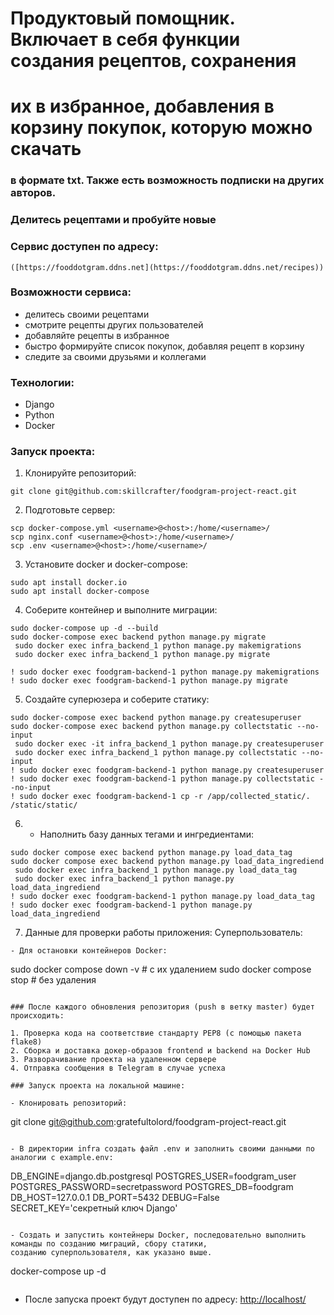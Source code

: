 # Продуктовый помощник. Включает в себя функции создания рецептов, сохранения 
# их в избранное, добавления в корзину покупок, которую можно скачать 
### в формате txt. Также есть возможность подписки на других авторов.
### Делитесь рецептами и пробуйте новые 

### Сервис доступен по адресу:
```
([https://fooddotgram.ddns.net](https://fooddotgram.ddns.net/recipes))
```

### Возможности сервиса:
- делитесь своими рецептами
- смотрите рецепты других пользователей
- добавляйте рецепты в избранное
- быстро формируйте список покупок, добавляя рецепт в корзину
- следите за своими друзьями и коллегами

### Технологии:
- Django
- Python
- Docker

### Запуск проекта:
1. Клонируйте репозиторий:
```
git clone git@github.com:skillcrafter/foodgram-project-react.git
```
2. Подготовьте сервер:
```
scp docker-compose.yml <username>@<host>:/home/<username>/
scp nginx.conf <username>@<host>:/home/<username>/
scp .env <username>@<host>:/home/<username>/
```
3. Установите docker и docker-compose:
```
sudo apt install docker.io 
sudo apt install docker-compose
```
4. Соберите контейнер и выполните миграции:
```
sudo docker-compose up -d --build
sudo docker-compose exec backend python manage.py migrate
 sudo docker exec infra_backend_1 python manage.py makemigrations
 sudo docker exec infra_backend_1 python manage.py migrate

! sudo docker exec foodgram-backend-1 python manage.py makemigrations
! sudo docker exec foodgram-backend-1 python manage.py migrate
```
5. Создайте суперюзера и соберите статику:
```
sudo docker-compose exec backend python manage.py createsuperuser
sudo docker-compose exec backend python manage.py collectstatic --no-input
 sudo docker exec -it infra_backend_1 python manage.py createsuperuser
 sudo docker exec infra_backend_1 python manage.py collectstatic --no-input
! sudo docker exec foodgram-backend-1 python manage.py createsuperuser
! sudo docker exec foodgram-backend-1 python manage.py collectstatic --no-input
! sudo docker exec foodgram-backend-1 cp -r /app/collected_static/. /static/static/
```
6. - Наполнить базу данных тегами и ингредиентами:
```
sudo docker compose exec backend python manage.py load_data_tag
sudo docker compose exec backend python manage.py load_data_ingrediend
 sudo docker exec infra_backend_1 python manage.py load_data_tag
 sudo docker exec infra_backend_1 python manage.py load_data_ingrediend
! sudo docker exec foodgram-backend-1 python manage.py load_data_tag
! sudo docker exec foodgram-backend-1 python manage.py load_data_ingrediend
```
7. Данные для проверки работы приложения:
Суперпользователь:
```
- Для остановки контейнеров Docker:
```
sudo docker compose down -v      # с их удалением
sudo docker compose stop         # без удаления
```

### После каждого обновления репозитория (push в ветку master) будет происходить:

1. Проверка кода на соответствие стандарту PEP8 (с помощью пакета flake8)
2. Сборка и доставка докер-образов frontend и backend на Docker Hub
3. Разворачивание проекта на удаленном сервере
4. Отправка сообщения в Telegram в случае успеха

### Запуск проекта на локальной машине:

- Клонировать репозиторий:
```
git clone git@github.com:gratefultolord/foodgram-project-react.git
```

- В директории infra создать файл .env и заполнить своими данными по аналогии с example.env:
```
DB_ENGINE=django.db.postgresql
POSTGRES_USER=foodgram_user
POSTGRES_PASSWORD=secretpassword
POSTGRES_DB=foodgram
DB_HOST=127.0.0.1
DB_PORT=5432
DEBUG=False
SECRET_KEY='секретный ключ Django'
```

- Создать и запустить контейнеры Docker, последовательно выполнить команды по созданию миграций, сбору статики, 
созданию суперпользователя, как указано выше.
```
docker-compose up -d
```
```
- После запуска проект будут доступен по адресу: [http://localhost/](http://localhost/)
```


